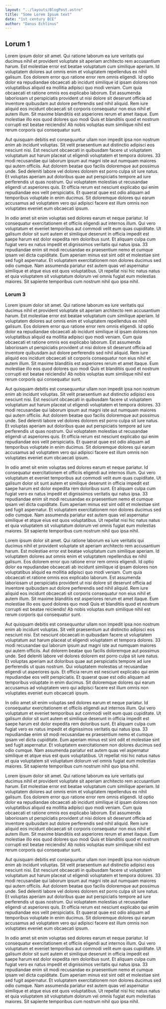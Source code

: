 ```yaml
---
layout: "../layouts/BlogPost.astro"
title: "Some Lorem Ipsum text"
date: "1st century BCE"
author: "Danus Echlinus"
---
```


## Lorum 1

<p>Lorem ipsum dolor sit amet. Qui ratione laborum ea iure veritatis qui ducimus nihil et provident voluptate sit aperiam architecto rem accusantium harum. Est molestiae error est beatae voluptatum cum similique aperiam. Id voluptatem dolores aut omnis enim et voluptatem repellendus ex nihil galisum. Eos dolorem error quo ratione error rem omnis eligendi. Id optio dolor ea repudiandae obcaecati ab incidunt similique id ipsam dolores non voluptatibus aliquid ea mollitia adipisci quo modi veniam. Cum quia obcaecati et ratione omnis eos explicabo laborum. Est assumenda laboriosam ut perspiciatis provident ut nisi dolore sit deserunt officia ad inventore quibusdam aut dolore perferendis sed nihil aliquid. Rem iure aliquid eos incidunt obcaecati sit corporis consequatur non eius nihil et autem illum. Sit maxime blanditiis est asperiores rerum et amet itaque. Eum molestiae illo eos quod dolores quo modi Quis et blanditiis quod et nostrum corrupti est beatae reiciendis! Ab nobis voluptas eum similique nihil est rerum corporis qui consequatur sunt. </p><p>Aut quisquam debitis est consequuntur ullam non impedit ipsa non nostrum enim ab incidunt voluptas. Sit velit praesentium aut distinctio adipisci eos nesciunt nisi. Est nesciunt obcaecati in quibusdam facere ut voluptatem voluptatum aut harum placeat ut eligendi voluptatem et tempora dolores. 33 modi recusandae qui laborum ipsum aut magni iste aut numquam maiores qui autem officiis. Aut dolorem beatae quo facilis doloremque aut possimus unde. Sed deleniti labore vel dolores dolorem est porro culpa sit iure natus. Et voluptas aperiam aut doloribus quae aut perspiciatis tempore ad iure perferendis ut quas nostrum. Qui voluptatem molestias ut recusandae eligendi ut asperiores quis. Et officia rerum est nesciunt explicabo qui enim repudiandae eos velit perspiciatis. Et quaerat quae est odio aliquam ad temporibus voluptate in enim ducimus. Sit doloremque dolores qui earum accusamus ad voluptatem vero qui adipisci facere est illum omnis non voluptates eveniet eum obcaecati ipsum. </p><p>In odio amet sit enim voluptas sed dolores earum et neque pariatur. Id consequatur exercitationem et officiis eligendi aut internos illum. Qui vero voluptatum et eveniet temporibus aut commodi velit eum quas cupiditate. Ut galisum dolor sit sunt autem et similique deserunt in officia impedit est saepe harum est dolor expedita rem doloribus sunt. Et aliquam culpa cum fugiat vero ex natus impedit et dignissimos veritatis qui natus ipsa. 33 repudiandae enim sit modi recusandae ex praesentium nemo et cumque ipsam vel dicta cupiditate. Eum aperiam minus est sint odit et molestiae sint sed fugit aspernatur. Et voluptatem exercitationem non dolores ducimus sed odio cumque. Nam assumenda pariatur est autem quas vel aspernatur similique et atque eius est quos voluptatibus. Ut repellat nisi hic natus natus et quia voluptatem sit voluptatum dolorum vel omnis fugiat eum molestias maiores. Sit sapiente temporibus cum nostrum nihil quo ipsa nihil. </p>

### Lorum 3

<p>Lorem ipsum dolor sit amet. Qui ratione laborum ea iure veritatis qui ducimus nihil et provident voluptate sit aperiam architecto rem accusantium harum. Est molestiae error est beatae voluptatum cum similique aperiam. Id voluptatem dolores aut omnis enim et voluptatem repellendus ex nihil galisum. Eos dolorem error quo ratione error rem omnis eligendi. Id optio dolor ea repudiandae obcaecati ab incidunt similique id ipsam dolores non voluptatibus aliquid ea mollitia adipisci quo modi veniam. Cum quia obcaecati et ratione omnis eos explicabo laborum. Est assumenda laboriosam ut perspiciatis provident ut nisi dolore sit deserunt officia ad inventore quibusdam aut dolore perferendis sed nihil aliquid. Rem iure aliquid eos incidunt obcaecati sit corporis consequatur non eius nihil et autem illum. Sit maxime blanditiis est asperiores rerum et amet itaque. Eum molestiae illo eos quod dolores quo modi Quis et blanditiis quod et nostrum corrupti est beatae reiciendis! Ab nobis voluptas eum similique nihil est rerum corporis qui consequatur sunt. </p><p>Aut quisquam debitis est consequuntur ullam non impedit ipsa non nostrum enim ab incidunt voluptas. Sit velit praesentium aut distinctio adipisci eos nesciunt nisi. Est nesciunt obcaecati in quibusdam facere ut voluptatem voluptatum aut harum placeat ut eligendi voluptatem et tempora dolores. 33 modi recusandae qui laborum ipsum aut magni iste aut numquam maiores qui autem officiis. Aut dolorem beatae quo facilis doloremque aut possimus unde. Sed deleniti labore vel dolores dolorem est porro culpa sit iure natus. Et voluptas aperiam aut doloribus quae aut perspiciatis tempore ad iure perferendis ut quas nostrum. Qui voluptatem molestias ut recusandae eligendi ut asperiores quis. Et officia rerum est nesciunt explicabo qui enim repudiandae eos velit perspiciatis. Et quaerat quae est odio aliquam ad temporibus voluptate in enim ducimus. Sit doloremque dolores qui earum accusamus ad voluptatem vero qui adipisci facere est illum omnis non voluptates eveniet eum obcaecati ipsum. </p><p>In odio amet sit enim voluptas sed dolores earum et neque pariatur. Id consequatur exercitationem et officiis eligendi aut internos illum. Qui vero voluptatum et eveniet temporibus aut commodi velit eum quas cupiditate. Ut galisum dolor sit sunt autem et similique deserunt in officia impedit est saepe harum est dolor expedita rem doloribus sunt. Et aliquam culpa cum fugiat vero ex natus impedit et dignissimos veritatis qui natus ipsa. 33 repudiandae enim sit modi recusandae ex praesentium nemo et cumque ipsam vel dicta cupiditate. Eum aperiam minus est sint odit et molestiae sint sed fugit aspernatur. Et voluptatem exercitationem non dolores ducimus sed odio cumque. Nam assumenda pariatur est autem quas vel aspernatur similique et atque eius est quos voluptatibus. Ut repellat nisi hic natus natus et quia voluptatem sit voluptatum dolorum vel omnis fugiat eum molestias maiores. Sit sapiente temporibus cum nostrum nihil quo ipsa nihil. </p>

<p>Lorem ipsum dolor sit amet. Qui ratione laborum ea iure veritatis qui ducimus nihil et provident voluptate sit aperiam architecto rem accusantium harum. Est molestiae error est beatae voluptatum cum similique aperiam. Id voluptatem dolores aut omnis enim et voluptatem repellendus ex nihil galisum. Eos dolorem error quo ratione error rem omnis eligendi. Id optio dolor ea repudiandae obcaecati ab incidunt similique id ipsam dolores non voluptatibus aliquid ea mollitia adipisci quo modi veniam. Cum quia obcaecati et ratione omnis eos explicabo laborum. Est assumenda laboriosam ut perspiciatis provident ut nisi dolore sit deserunt officia ad inventore quibusdam aut dolore perferendis sed nihil aliquid. Rem iure aliquid eos incidunt obcaecati sit corporis consequatur non eius nihil et autem illum. Sit maxime blanditiis est asperiores rerum et amet itaque. Eum molestiae illo eos quod dolores quo modi Quis et blanditiis quod et nostrum corrupti est beatae reiciendis! Ab nobis voluptas eum similique nihil est rerum corporis qui consequatur sunt. </p><p>Aut quisquam debitis est consequuntur ullam non impedit ipsa non nostrum enim ab incidunt voluptas. Sit velit praesentium aut distinctio adipisci eos nesciunt nisi. Est nesciunt obcaecati in quibusdam facere ut voluptatem voluptatum aut harum placeat ut eligendi voluptatem et tempora dolores. 33 modi recusandae qui laborum ipsum aut magni iste aut numquam maiores qui autem officiis. Aut dolorem beatae quo facilis doloremque aut possimus unde. Sed deleniti labore vel dolores dolorem est porro culpa sit iure natus. Et voluptas aperiam aut doloribus quae aut perspiciatis tempore ad iure perferendis ut quas nostrum. Qui voluptatem molestias ut recusandae eligendi ut asperiores quis. Et officia rerum est nesciunt explicabo qui enim repudiandae eos velit perspiciatis. Et quaerat quae est odio aliquam ad temporibus voluptate in enim ducimus. Sit doloremque dolores qui earum accusamus ad voluptatem vero qui adipisci facere est illum omnis non voluptates eveniet eum obcaecati ipsum. </p><p>In odio amet sit enim voluptas sed dolores earum et neque pariatur. Id consequatur exercitationem et officiis eligendi aut internos illum. Qui vero voluptatum et eveniet temporibus aut commodi velit eum quas cupiditate. Ut galisum dolor sit sunt autem et similique deserunt in officia impedit est saepe harum est dolor expedita rem doloribus sunt. Et aliquam culpa cum fugiat vero ex natus impedit et dignissimos veritatis qui natus ipsa. 33 repudiandae enim sit modi recusandae ex praesentium nemo et cumque ipsam vel dicta cupiditate. Eum aperiam minus est sint odit et molestiae sint sed fugit aspernatur. Et voluptatem exercitationem non dolores ducimus sed odio cumque. Nam assumenda pariatur est autem quas vel aspernatur similique et atque eius est quos voluptatibus. Ut repellat nisi hic natus natus et quia voluptatem sit voluptatum dolorum vel omnis fugiat eum molestias maiores. Sit sapiente temporibus cum nostrum nihil quo ipsa nihil. </p>

<p>Lorem ipsum dolor sit amet. Qui ratione laborum ea iure veritatis qui ducimus nihil et provident voluptate sit aperiam architecto rem accusantium harum. Est molestiae error est beatae voluptatum cum similique aperiam. Id voluptatem dolores aut omnis enim et voluptatem repellendus ex nihil galisum. Eos dolorem error quo ratione error rem omnis eligendi. Id optio dolor ea repudiandae obcaecati ab incidunt similique id ipsam dolores non voluptatibus aliquid ea mollitia adipisci quo modi veniam. Cum quia obcaecati et ratione omnis eos explicabo laborum. Est assumenda laboriosam ut perspiciatis provident ut nisi dolore sit deserunt officia ad inventore quibusdam aut dolore perferendis sed nihil aliquid. Rem iure aliquid eos incidunt obcaecati sit corporis consequatur non eius nihil et autem illum. Sit maxime blanditiis est asperiores rerum et amet itaque. Eum molestiae illo eos quod dolores quo modi Quis et blanditiis quod et nostrum corrupti est beatae reiciendis! Ab nobis voluptas eum similique nihil est rerum corporis qui consequatur sunt. </p><p>Aut quisquam debitis est consequuntur ullam non impedit ipsa non nostrum enim ab incidunt voluptas. Sit velit praesentium aut distinctio adipisci eos nesciunt nisi. Est nesciunt obcaecati in quibusdam facere ut voluptatem voluptatum aut harum placeat ut eligendi voluptatem et tempora dolores. 33 modi recusandae qui laborum ipsum aut magni iste aut numquam maiores qui autem officiis. Aut dolorem beatae quo facilis doloremque aut possimus unde. Sed deleniti labore vel dolores dolorem est porro culpa sit iure natus. Et voluptas aperiam aut doloribus quae aut perspiciatis tempore ad iure perferendis ut quas nostrum. Qui voluptatem molestias ut recusandae eligendi ut asperiores quis. Et officia rerum est nesciunt explicabo qui enim repudiandae eos velit perspiciatis. Et quaerat quae est odio aliquam ad temporibus voluptate in enim ducimus. Sit doloremque dolores qui earum accusamus ad voluptatem vero qui adipisci facere est illum omnis non voluptates eveniet eum obcaecati ipsum. </p><p>In odio amet sit enim voluptas sed dolores earum et neque pariatur. Id consequatur exercitationem et officiis eligendi aut internos illum. Qui vero voluptatum et eveniet temporibus aut commodi velit eum quas cupiditate. Ut galisum dolor sit sunt autem et similique deserunt in officia impedit est saepe harum est dolor expedita rem doloribus sunt. Et aliquam culpa cum fugiat vero ex natus impedit et dignissimos veritatis qui natus ipsa. 33 repudiandae enim sit modi recusandae ex praesentium nemo et cumque ipsam vel dicta cupiditate. Eum aperiam minus est sint odit et molestiae sint sed fugit aspernatur. Et voluptatem exercitationem non dolores ducimus sed odio cumque. Nam assumenda pariatur est autem quas vel aspernatur similique et atque eius est quos voluptatibus. Ut repellat nisi hic natus natus et quia voluptatem sit voluptatum dolorum vel omnis fugiat eum molestias maiores. Sit sapiente temporibus cum nostrum nihil quo ipsa nihil. </p>

